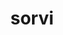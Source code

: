 ---
title: sorvi
description: Finnish Open Government Data Toolkit
maintainer: Leo Lahti <louhos@googlegroups.com>
link: https://github.com/ropengov/sorvi
github: https://github.com/rOpenGov/sorvi
cran: http://cran.r-project.org/web/packages/sorvi/index.html
bugreports: https://github.com/ropengov/sorvi/issues
category: ropengov
---